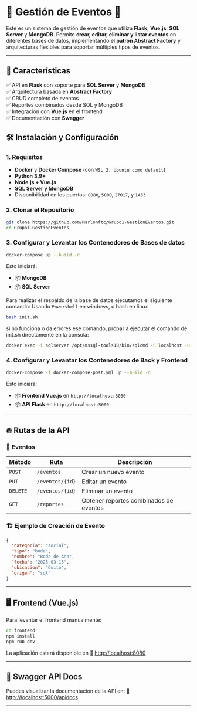 # 🎉 Gestión de Eventos 📅

Este es un sistema de gestión de eventos que utiliza **Flask**, **Vue.js**, **SQL Server** y **MongoDB**. Permite **crear, editar, eliminar y listar eventos** en diferentes bases de datos, implementando el **patrón Abstract Factory** y arquitecturas flexibles para soportar múltiples tipos de eventos.

---

## 🚀 Características

✅ API en **Flask** con soporte para **SQL Server** y **MongoDB**  
✅ Arquitectura basada en **Abstract Factory**  
✅ CRUD completo de eventos  
✅ Reportes combinados desde SQL y MongoDB  
✅ Integración con **Vue.js** en el frontend  
✅ Documentación con **Swagger**  


## 🛠 **Instalación y Configuración**
### **1️. Requisitos**
- **Docker** y **Docker Compose** (con `WSL 2. Ubuntu como default`)
- **Python 3.9+**
- **Node.js + Vue.js**
- **SQL Server y MongoDB**
- Disponibilidad en los puertos: `8080`, `5000`, `27017`, y `1433`

### **2️. Clonar el Repositorio**
```bash
git clone https://github.com/Marlonftc/Grupo1-GestionEventos.git
cd Grupo1-GestionEventos
```

### **3. Configurar y Levantar los Contenedores de Bases de datos**
```bash
docker-compose up --build -d
```

Esto iniciará:

- 📦 **MongoDB**
- 📦 **SQL Server**

Para realizar el respaldo de la base de datos ejecutamos el siguiente comando:
Usando `Powershell` en windows, o bash en linux

```bash
bash init.sh
```

si no funciona o da errores ese comando, probar a ejecutar el comando de init.sh directamente en la consola:
```bash
docker exec -i sqlserver /opt/mssql-tools18/bin/sqlcmd -S localhost -U sa -P 'Mftc@2412' -i /SQLQuery.sql -C
```

### **4. Configurar y Levantar los Contenedores de Back y Frontend**

```bash
docker-compose -f docker-compose-post.yml up --build -d
```
Esto iniciará:

- 📦 **Frontend Vue.js** en `http://localhost:8080`
- 📦 **API Flask** en `http://localhost:5000`


---

## 🔥 **Rutas de la API**
### 📝 **Eventos**
| Método | Ruta                | Descripción                              |
|--------|---------------------|------------------------------------------|
| `POST` | `/eventos`          | Crear un nuevo evento                   |
| `PUT`  | `/eventos/{id}`     | Editar un evento                        |
| `DELETE` | `/eventos/{id}`   | Eliminar un evento                      |
| `GET`  | `/reportes`         | Obtener reportes combinados de eventos  |

### 🏗 **Ejemplo de Creación de Evento**
```json
{
  "categoria": "social",
  "tipo": "boda",
  "nombre": "Boda de Ana",
  "fecha": "2025-03-15",
  "ubicacion": "Quito",
  "origen": "sql"
}
```

---

## 🖥 **Frontend (Vue.js)**
Para levantar el frontend manualmente:

```bash
cd frontend
npm install
npm run dev
```
La aplicación estará disponible en 🔗 [http://localhost:8080](http://localhost:8080)

---

## 📖 **Swagger API Docs**
Puedes visualizar la documentación de la API en:
🔗 [http://localhost:5000/apidocs](http://localhost:5000/apidocs)

---


